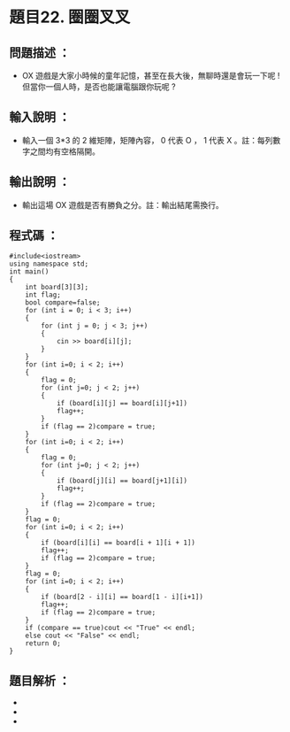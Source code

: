 # 題目22. 圈圈叉叉

## 問題描述 ：

* OX 遊戲是大家小時候的童年記憶，甚至在長大後，無聊時還是會玩一下呢 ! 但當你一個人時，是否也能讓電腦跟你玩呢 ?

## 輸入說明 ：

* 輸入一個 3*3 的 2 維矩陣，矩陣內容， 0 代表 O ， 1 代表 X 。註：每列數字之間均有空格隔開。

## 輸出說明 ：

* 輸出這場 OX 遊戲是否有勝負之分。註：輸出結尾需換行。

## 程式碼 ：


    #include<iostream>   
    using namespace std;   
    int main()   
    {   
        int board[3][3];  
        int flag;   
        bool compare=false;   
        for (int i = 0; i < 3; i++) 
        {   
            for (int j = 0; j < 3; j++) 
            {   
                cin >> board[i][j]; 
            }   
        }     
        for (int i=0; i < 2; i++) 
        {   
            flag = 0;   
            for (int j=0; j < 2; j++) 
            {   
                if (board[i][j] == board[i][j+1])
                flag++;
            }   
            if (flag == 2)compare = true;   
        }   
        for (int i=0; i < 2; i++) 
        {   
            flag = 0;   
            for (int j=0; j < 2; j++) 
            {   
                if (board[j][i] == board[j+1][i])
                flag++;   
            }   
            if (flag == 2)compare = true;   
        }   
        flag = 0;   
        for (int i=0; i < 2; i++) 
        {    
            if (board[i][i] == board[i + 1][i + 1])
            flag++;   
            if (flag == 2)compare = true;   
        }   
        flag = 0;   
        for (int i=0; i < 2; i++) 
        {
            if (board[2 - i][i] == board[1 - i][i+1])
            flag++;   
            if (flag == 2)compare = true;   
        }   
        if (compare == true)cout << "True" << endl;   
        else cout << "False" << endl;   
        return 0;   
    }  


## 題目解析 ：

*  
*  
*  
